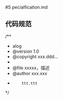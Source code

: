 #S pecialfication.md

## 代码规范
/**
 * alog
 * @version 1.0
 * @copyright xxx.ddd...
 *
 * @file xxxxx，描述
 * @author xxx.xxx
 *         ttt.ttt
 */